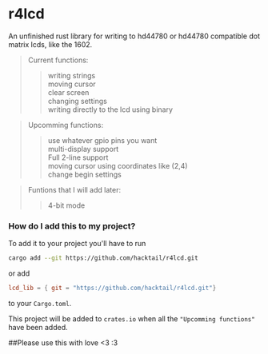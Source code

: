 # r4lcd
An unfinished rust library for writing to hd44780 or hd44780 compatible dot matrix lcds, like the 1602.

>Current functions:  
  >>writing strings  
  >>moving cursor  
  >>clear screen  
  >>changing settings  
  >>writing directly to the lcd using binary  
    
>Upcomming functions:  
  >>use whatever gpio pins you want  
  >>multi-display support  
  >>Full 2-line support  
  >>moving cursor using coordinates like (2,4)  
  >>change begin settings  
    
>Funtions that I will add later:  
  >>4-bit mode  

### How do I add this to my project?
To add it to your project you'll have to run
```bash
cargo add --git https://github.com/hacktail/r4lcd.git
```
or add
```toml
lcd_lib = { git = "https://github.com/hacktail/r4lcd.git"}
```
to your `Cargo.toml`.

This project will be added to `crates.io` when all the `"Upcomming functions"` have been added.


##Please use this with love <3 :3